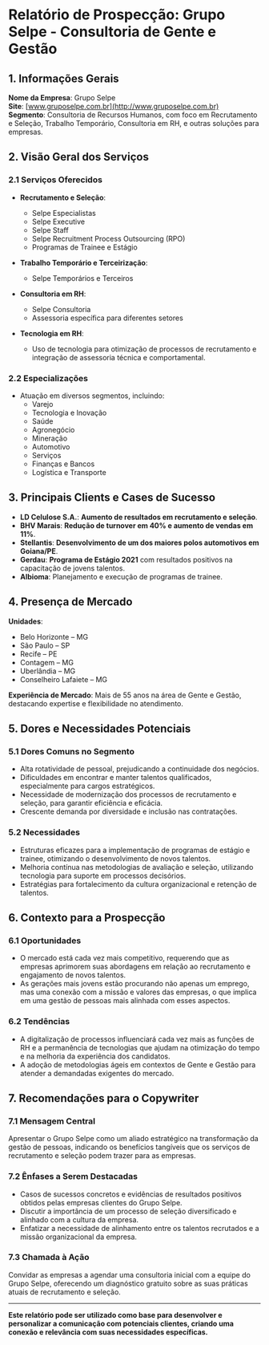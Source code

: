 # Relatório de Prospecção: Grupo Selpe - Consultoria de Gente e Gestão

## 1. Informações Gerais
**Nome da Empresa**: Grupo Selpe  
**Site**: [www.gruposelpe.com.br](http://www.gruposelpe.com.br)  
**Segmento**: Consultoria de Recursos Humanos, com foco em Recrutamento e Seleção, Trabalho Temporário, Consultoria em RH, e outras soluções para empresas.

## 2. Visão Geral dos Serviços
### 2.1 Serviços Oferecidos
- **Recrutamento e Seleção**:
  - Selpe Especialistas
  - Selpe Executive
  - Selpe Staff
  - Selpe Recruitment Process Outsourcing (RPO)
  - Programas de Trainee e Estágio

- **Trabalho Temporário e Terceirização**:
  - Selpe Temporários e Terceiros

- **Consultoria em RH**:
  - Selpe Consultoria
  - Assessoria específica para diferentes setores

- **Tecnologia em RH**:
  - Uso de tecnologia para otimização de processos de recrutamento e integração de assessoria técnica e comportamental.

### 2.2 Especializações
- Atuação em diversos segmentos, incluindo:
  - Varejo
  - Tecnologia e Inovação
  - Saúde
  - Agronegócio
  - Mineração
  - Automotivo
  - Serviços
  - Finanças e Bancos
  - Logística e Transporte

## 3. Principais Clients e Cases de Sucesso
- **LD Celulose S.A.**: **Aumento de resultados em recrutamento e seleção**.
- **BHV Marais**: **Redução de turnover em 40% e aumento de vendas em 11%**.
- **Stellantis**: **Desenvolvimento de um dos maiores polos automotivos em Goiana/PE**.
- **Gerdau**: **Programa de Estágio 2021** com resultados positivos na capacitação de jovens talentos.
- **Albioma**: Planejamento e execução de programas de trainee.

## 4. Presença de Mercado
**Unidades**:  
- Belo Horizonte – MG  
- São Paulo – SP  
- Recife – PE  
- Contagem – MG  
- Uberlândia – MG  
- Conselheiro Lafaiete – MG  

**Experiência de Mercado**: Mais de 55 anos na área de Gente e Gestão, destacando expertise e flexibilidade no atendimento.

## 5. Dores e Necessidades Potenciais
### 5.1 Dores Comuns no Segmento
- Alta rotatividade de pessoal, prejudicando a continuidade dos negócios.
- Dificuldades em encontrar e manter talentos qualificados, especialmente para cargos estratégicos.
- Necessidade de modernização dos processos de recrutamento e seleção, para garantir eficiência e eficácia.
- Crescente demanda por diversidade e inclusão nas contratações.

### 5.2 Necessidades
- Estruturas eficazes para a implementação de programas de estágio e trainee, otimizando o desenvolvimento de novos talentos.
- Melhoria contínua nas metodologias de avaliação e seleção, utilizando tecnologia para suporte em processos decisórios.
- Estratégias para fortalecimento da cultura organizacional e retenção de talentos.

## 6. Contexto para a Prospecção
### 6.1 Oportunidades
- O mercado está cada vez mais competitivo, requerendo que as empresas aprimorem suas abordagens em relação ao recrutamento e engajamento de novos talentos.
- As gerações mais jovens estão procurando não apenas um emprego, mas uma conexão com a missão e valores das empresas, o que implica em uma gestão de pessoas mais alinhada com esses aspectos.

### 6.2 Tendências
- A digitalização de processos influenciará cada vez mais as funções de RH e a permanência de tecnologias que ajudam na otimização do tempo e na melhoria da experiência dos candidatos.
- A adoção de metodologias ágeis em contextos de Gente e Gestão para atender a demandadas exigentes do mercado.

## 7. Recomendações para o Copywriter
### 7.1 Mensagem Central
Apresentar o Grupo Selpe como um aliado estratégico na transformação da gestão de pessoas, indicando os benefícios tangíveis que os serviços de recrutamento e seleção podem trazer para as empresas.

### 7.2 Ênfases a Serem Destacadas
- Casos de sucessos concretos e evidências de resultados positivos obtidos pelas empresas clientes do Grupo Selpe.
- Discutir a importância de um processo de seleção diversificado e alinhado com a cultura da empresa.
- Enfatizar a necessidade de alinhamento entre os talentos recrutados e a missão organizacional da empresa.

### 7.3 Chamada à Ação
Convidar as empresas a agendar uma consultoria inicial com a equipe do Grupo Selpe, oferecendo um diagnóstico gratuito sobre as suas práticas atuais de recrutamento e seleção.

---

**Este relatório pode ser utilizado como base para desenvolver e personalizar a comunicação com potenciais clientes, criando uma conexão e relevância com suas necessidades específicas.**